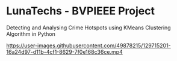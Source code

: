 # LunaTechs - BVPIEEE Project

Detecting and Analysing Crime Hotspots using KMeans Clustering Algorithm in Python 

https://user-images.githubusercontent.com/49878215/129715201-16a24d97-d11b-4cf1-8629-7f0e168c36ce.mp4



